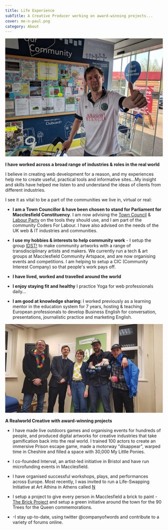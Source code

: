 ```yaml
---
title: Life Experience 
subTitle: A Creative Producer working on award-winning projects...
cover: me-n-paul.png
category: About
---
```


![Part of the community](./community.jpg)

__I have worked across a broad range of industries & roles in the real world__

I believe in creating web development for a reason, and my experiences help me to create useful, practical tools and informative sites...My insight and skills have helped me listen to and understand the ideas of clients from different industries. 

I see it as vital to be a part of the communities we live in, virtual or real:

 * __I am a Town Councillor & have been chosen to stand for Parliament for Macclesfield Constituency__. I am now advising the [Town Council](https://macclesfield-tc.gov.uk) & [Labour Party](https://macclesfieldlabour.uk) on the tools they should use, and I am part of the community Coders For Labour. I have also advised on the needs of the UK web & IT industries and communities. 

 * __I use my hobbies & interests to help community work__ - I setup the group [IDST!](https://comedyofarrows.idst.org) to make community artworks with a range of transdisciplinary artists and makers. We currently run a tech & art groups at Macclesfield Community Artspace, and are now organising events and competitions. I am helping to setup a CIC (Community Interest Company) so that people's work pays off.

 * __I have lived, worked and travelled around the world__ 

 * __I enjoy staying fit and healthy__ I practice Yoga for web professionals daily... 

 * __I am good at knowledge sharing__: I worked previously as a learning mentor in the education system for 7 years, hosting & teaching European professionals to develop Business English for conversation, presentations, journalistic practice and marketing English. 

 ![Charity Fundraising](./charity.jpg)

__A Realworld Creative with award-winning projects__ 

 * I have made live outdoors games and organising events for hundreds of people, and produced digital artworks for creative industries that take gamification back into the real world. I trained 100 actors to create an immersive Prison escape game, made a motorway "disappear", warped time in Cheshire and filled a space with 30,000 My Little Ponies. 

 * I co-founded Interval, an artist-led initiative in Bristol and have run microfunding events in Macclesfield. 

 * I have organised successful workshops, plays, and performances across Europe. Most recently, I was invited to run a Life-Swapping Initiative at Art Athina in Athens called [N](https://n.idst.org)

 * I setup a project to give every person in Macclesfield a brick to paint - [The Brick Project](https://macclesfield.brickproject.co.uk) and setup a green initiative around the town for the 90 Trees for the Queen commemorations. 

 * -I stay up-to-date, using twitter @companyofwords and contribute to a variety of forums online.